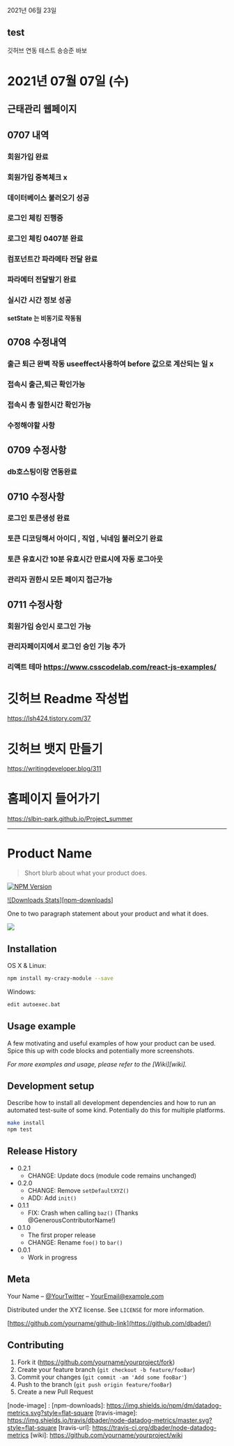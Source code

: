 2021년 06월 23일
## test
깃허브 연동 테스트
송승준 바보


# 2021년 07월 07일 (수)

## 근태관리 웹페이지 

## 0707 내역

### 회원가입 완료 
### 회원가입 중복체크 x
### 데이터베이스 불러오기 성공
### 로그인 체킹 진행중
### 로그인 체킹 0407분 완료
### 컴포넌트간 파라메타 전달 완료
### 파라메터 전달발기 완료
### 실시간 시간 정보 성공
#### setState 는 비동기로 작동됨

## 0708 수정내역
### 출근 퇴근 완벽 작동 useeffect사용하여 before 값으로 계산되는 일 x
### 접속시 출근,퇴근 확인가능
### 접속시 총 일한시간 확인가능
### 수정해야할 사항 


## 0709 수정사항
### db호스팅이랑 연동완료

## 0710 수정사항
### 로그인 토큰생성 완료
### 토큰 디코딩해서 아이디 , 직업 , 닉네임 불러오기 완료
### 토큰 유효시간 10분 유효시간 만료시에 자동 로그아웃
### 관리자 권한시 모든 페이지 접근가능


## 0711 수정사항
### 회원가입 승인시 로그인 가능
### 관리자페이지에서 로그인 승인 기능 추가
### 리액트 테마 https://www.csscodelab.com/react-js-examples/

# 깃허브 Readme 작성법
https://lsh424.tistory.com/37

# 깃허브 뱃지 만들기
https://writingdeveloper.blog/311

# 홈페이지 들어가기
https://slbin-park.github.io/Project_summer

---
# Product Name
> Short blurb about what your product does.

[![NPM Version][npm-image]][npm-url]
<!-- [![NODE Version][node-image]][node-url] -->
[![Downloads Stats][npm-downloads]][npm-url]

One to two paragraph statement about your product and what it does.

![](header.png)

## Installation

OS X & Linux:

```sh
npm install my-crazy-module --save
```

Windows:

```sh
edit autoexec.bat
```

## Usage example

A few motivating and useful examples of how your product can be used. Spice this up with code blocks and potentially more screenshots.

_For more examples and usage, please refer to the [Wiki][wiki]._

## Development setup

Describe how to install all development dependencies and how to run an automated test-suite of some kind. Potentially do this for multiple platforms.

```sh
make install
npm test
```

## Release History

* 0.2.1
    * CHANGE: Update docs (module code remains unchanged)
* 0.2.0
    * CHANGE: Remove `setDefaultXYZ()`
    * ADD: Add `init()`
* 0.1.1
    * FIX: Crash when calling `baz()` (Thanks @GenerousContributorName!)
* 0.1.0
    * The first proper release
    * CHANGE: Rename `foo()` to `bar()`
* 0.0.1
    * Work in progress

## Meta

Your Name – [@YourTwitter](https://twitter.com/dbader_org) – YourEmail@example.com

Distributed under the XYZ license. See ``LICENSE`` for more information.

[https://github.com/yourname/github-link](https://github.com/dbader/)

## Contributing

1. Fork it (<https://github.com/yourname/yourproject/fork>)
2. Create your feature branch (`git checkout -b feature/fooBar`)
3. Commit your changes (`git commit -am 'Add some fooBar'`)
4. Push to the branch (`git push origin feature/fooBar`)
5. Create a new Pull Request

<!-- Markdown link & img dfn's -->
[npm-image]: https://img.shields.io/npm/v/datadog-metrics.svg?style=flat-square
[npm-url]: https://npmjs.org/package/datadog-metrics
[node-image] : 
[npm-downloads]: https://img.shields.io/npm/dm/datadog-metrics.svg?style=flat-square
[travis-image]: https://img.shields.io/travis/dbader/node-datadog-metrics/master.svg?style=flat-square
[travis-url]: https://travis-ci.org/dbader/node-datadog-metrics
[wiki]: https://github.com/yourname/yourproject/wiki
